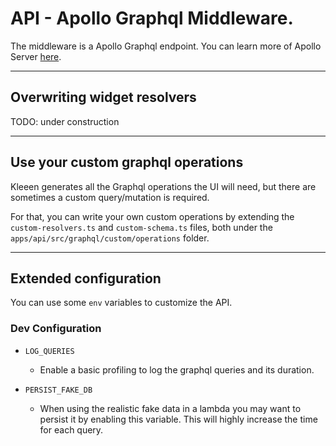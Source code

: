# API - Apollo Graphql Middleware.

The middleware is a Apollo Graphql endpoint. You can learn more of Apollo Server [here](https://www.apollographql.com/docs/apollo-server/).

<hr/>

## Overwriting widget resolvers
TODO: under construction

<hr/>

## Use your custom graphql operations

Kleeen generates all the Graphql operations the UI will need, but there are sometimes a custom query/mutation is required.

For that, you can write your own custom operations by extending the `custom-resolvers.ts` and `custom-schema.ts` files, both under the `apps/api/src/graphql/custom/operations` folder.

<hr/>

## Extended configuration

You can use some `env` variables to customize the API.

### Dev Configuration

- `LOG_QUERIES`
  - Enable a basic profiling to log the graphql queries and its duration.

- `PERSIST_FAKE_DB`
  - When using the realistic fake data in a lambda you may want to persist it by enabling this variable. This will highly increase the time for each query.
